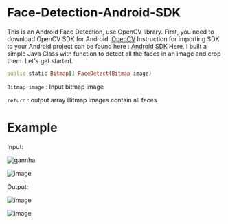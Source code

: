 # Face-Detection-Android-SDK
This is an Android Face Detection, use OpenCV library.
First, you need to download OpenCV SDK for Android.
<a href="https://sourceforge.net/projects/opencvlibrary/files/opencv-android/2.4.11/OpenCV-2.4.11-android-sdk.zip/download">OpenCV</a> 
Instruction for importing SDK to your Android project can be found here : <a href="https://docs.opencv.org/2.4/doc/tutorials/introduction/android_binary_package/O4A_SDK.html">Android SDK</a>
Here, I built a simple Java Class with function to detect all the faces in an image and crop them. Let's get started.

```ruby 
public static Bitmap[] FaceDetect(Bitmap image)
```

`Bitmap image` : Input bitmap image

`return` : output array Bitmap images contain all faces.


# Example
Input:

![gannha](https://user-images.githubusercontent.com/44139135/203689229-63e71186-17fc-4852-b085-33c17cf58abd.jpeg)

![image](https://user-images.githubusercontent.com/44139135/203736305-ab848fd4-7448-4831-a781-8a59d3b809a3.png)

Output:


![image](https://user-images.githubusercontent.com/44139135/203689270-f4f883a2-2944-4ad0-b60e-1ec02c8e6c72.png)

![image](https://user-images.githubusercontent.com/44139135/203736706-89c851ef-a442-4732-9a02-7df53275718d.png)



